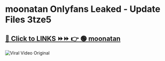 
 # moonatan Onlyfans Leaked - Update Files 3tze5

## <h2><a href="https://clipsfans.com/moonatan&ref=git">🔗 Click to LINKS ⏩⏩ 👉 🟢 moonatan </a></h2>

<a href="https://clipsfans.com/moonatan&ref=git" rel="nofollow" data-target="animated-image.originalLink"><img src="https://i.ibb.co.com/xMMVF88/686577567.gif" alt="Viral Video Original" style="max-width: 100%; display: inline-block;" data-target="animated-image.originalImage"></a>

